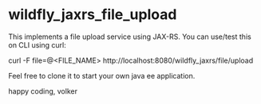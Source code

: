 wildfly_jaxrs_file_upload
====================

This implements a file upload service using JAX-RS.
You can use/test this on CLI using curl:

curl -F file=@<FILE_NAME>  http://localhost:8080/wildfly_jaxrs/file/upload

Feel free to clone it to start your own java ee application.


happy coding,
volker

